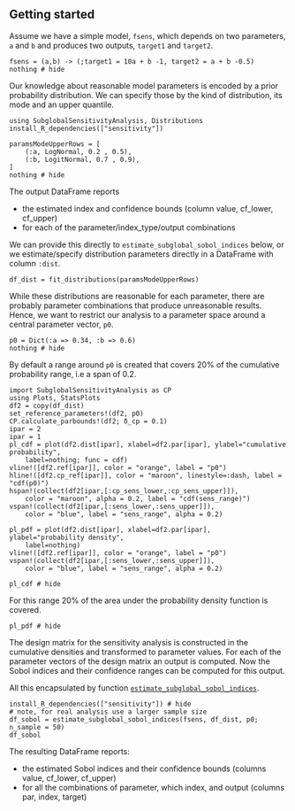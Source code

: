 ## Getting started

Assume we have a simple model, `fsens`, 
which depends on two parameters, `a` and `b`
and produces two outputs, `target1` and `target2`.

```@example gs1
fsens = (a,b) -> (;target1 = 10a + b -1, target2 = a + b -0.5)
nothing # hide
``` 

Our knowledge about reasonable model parameters is encoded by a prior
probability distribution. We can specify those by the kind of distribution,
its mode and an upper quantile. 

```@example gs1
using SubglobalSensitivityAnalysis, Distributions
install_R_dependencies(["sensitivity"])

paramsModeUpperRows = [
    (:a, LogNormal, 0.2 , 0.5),
    (:b, LogitNormal, 0.7 , 0.9),
]
nothing # hide
``` 

The output DataFrame reports 

- the estimated index and confidence bounds (column value, cf_lower, cf_upper)
- for each of the parameter/index_type/output combinations

We can provide this directly to `estimate_subglobal_sobol_indices` below, or we 
estimate/specify distribution parameters directly in a DataFrame with
column `:dist`.

```@example gs1
df_dist = fit_distributions(paramsModeUpperRows)
``` 

While these distributions are reasonable for each parameter, there are 
probably parameter combinations that produce unreasonable results. Hence, we
want to restrict our analysis to a parameter space around a central parameter
vector, `p0`.

```@example gs1
p0 = Dict(:a => 0.34, :b => 0.6)
nothing # hide
``` 

By default a range around `p0` is created that covers 20% of the cumulative
probability range, i.e a span of 0.2.

```@setup gs1
import SubglobalSensitivityAnalysis as CP
using Plots, StatsPlots
df2 = copy(df_dist)
set_reference_parameters!(df2, p0)
CP.calculate_parbounds!(df2; δ_cp = 0.1)
ipar = 2
ipar = 1
pl_cdf = plot(df2.dist[ipar], xlabel=df2.par[ipar], ylabel="cumulative probability", 
    label=nothing; func = cdf)
vline!([df2.ref[ipar]], color = "orange", label = "p0")
hline!([df2.cp_ref[ipar]], color = "maroon", linestyle=:dash, label = "cdf(p0)")
hspan!(collect(df2[ipar,[:cp_sens_lower,:cp_sens_upper]]), 
    color = "maroon", alpha = 0.2, label = "cdf(sens_range)")
vspan!(collect(df2[ipar,[:sens_lower,:sens_upper]]), 
    color = "blue", label = "sens_range", alpha = 0.2)

pl_pdf = plot(df2.dist[ipar], xlabel=df2.par[ipar], ylabel="probability density", 
    label=nothing)
vline!([df2.ref[ipar]], color = "orange", label = "p0")
vspan!(collect(df2[ipar,[:sens_lower,:sens_upper]]), 
    color = "blue", label = "sens_range", alpha = 0.2)
``` 
```@example gs1
pl_cdf # hide
``` 

For this range 20% of the area under the probability density 
function is covered.

```@example gs1
pl_pdf # hide
``` 

The design matrix for the sensitivity analysis is  constructed in the 
cumulative densities and transformed to parameter values.
For each of the parameter vectors of the design matrix an output is
computed. 
Now the Sobol indices and their confidence ranges can be computed for this output.

All this encapsulated by function [`estimate_subglobal_sobol_indices`](@ref).

```@example gs1
install_R_dependencies(["sensitivity"]) # hide
# note, for real analysis use a larger sample size
df_sobol = estimate_subglobal_sobol_indices(fsens, df_dist, p0; n_sample = 50)
df_sobol
``` 

The resulting DataFrame reports:
- the estimated Sobol indices and their confidence bounds 
  (columns value, cf_lower, cf_upper)
- for all the combinations of parameter, which index, and output
  (columns par, index, target)   

